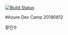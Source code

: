 [![Build Status](https://dev.azure.com/insoo0272/azurepass_is/_apis/build/status/azurepass_is-CI?branchName=master)](https://dev.azure.com/insoo0272/azurepass_is/_build/latest?definitionId=1&branchName=master)

#Azure Dev Camp 20190612

황인수
